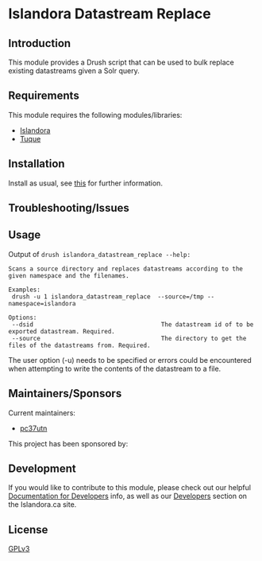 # Islandora Datastream Replace

## Introduction

This module provides a Drush script that can be used to bulk replace existing datastreams
given a Solr query.

## Requirements

This module requires the following modules/libraries:

* [Islandora](https://github.com/islandora/islandora)
* [Tuque](https://github.com/islandora/tuque)

## Installation

Install as usual, see [this](https://drupal.org/documentation/install/modules-themes/modules-7) for further information.

## Troubleshooting/Issues

## Usage
Output of ```drush islandora_datastream_replace --help:```

```
Scans a source directory and replaces datastreams according to the given namespace and the filenames.

Examples:
 drush -u 1 islandora_datastream_replace  --source=/tmp --namespace=islandora

Options:
 --dsid                                    The datastream id of to be exported datastream. Required.
 --source                                  The directory to get the files of the datastreams from. Required.
  ```


The user option (-u) needs to be specified or errors could be
encountered when attempting to write the contents of the datastream to a file.

## Maintainers/Sponsors

Current maintainers:

* [pc37utn](https://github.com/pc37utn)

This project has been sponsored by:


## Development

If you would like to contribute to this module, please check out our helpful [Documentation for Developers](https://github.com/Islandora/islandora/wiki#wiki-documentation-for-developers) info, as well as our [Developers](http://islandora.ca/developers) section on the Islandora.ca site.

## License

[GPLv3](http://www.gnu.org/licenses/gpl-3.0.txt)
